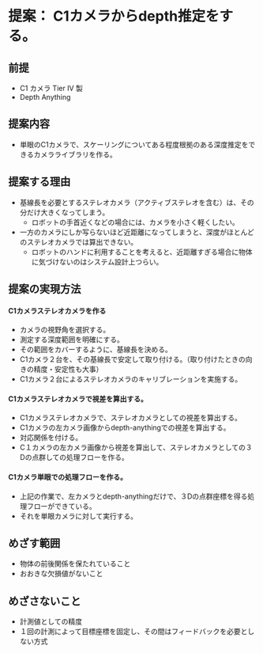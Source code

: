 # 提案： C1カメラからdepth推定をする。
## 前提
- C1 カメラ Tier IV 製
- Depth Anything

## 提案内容
- 単眼のC1カメラで、スケーリングについてある程度根拠のある深度推定をできるカメラライブラリを作る。

## 提案する理由
- 基線長を必要とするステレオカメラ（アクティブステレオを含む）は、その分だけ大きくなってしまう。
  - ロボットの手首近くなどの場合には、カメラを小さく軽くしたい。
- 一方のカメラにしか写らないほど近距離になってしまうと、深度がほとんどのステレオカメラでは算出できない。
  - ロボットのハンドに利用することを考えると、近距離すぎる場合に物体に気づけないのはシステム設計上つらい。

## 提案の実現方法
#### C1カメラステレオカメラを作る
- カメラの視野角を選択する。
- 測定する深度範囲を明確にする。
- その範囲をカバーするように、基線長を決める。
- C1カメラ２台を、その基線長で安定して取り付ける。（取り付けたときの向きの精度・安定性も大事）
- C1カメラ２台によるステレオカメラのキャリブレーションを実施する。
#### C1カメラステレオカメラで視差を算出する。
- C1カメラステレオカメラで、ステレオカメラとしての視差を算出する。
- C1カメラの左カメラ画像からdepth-anythingでの視差を算出する。
- 対応関係を付ける。
- C１カメラの左カメラ画像から視差を算出して、ステレオカメラとしての３Dの点群しての処理フローを作る。
#### C1カメラ単眼での処理フローを作る。
- 上記の作業で、左カメラとdepth-anythingだけで、３Dの点群座標を得る処理フローができている。
- それを単眼カメラに対して実行する。

## めざす範囲
- 物体の前後関係を保たれていること
- おおきな欠損値がないこと
## めざさないこと
- 計測値としての精度
- １回の計測によって目標座標を固定し、その間はフィードバックを必要としない方式
